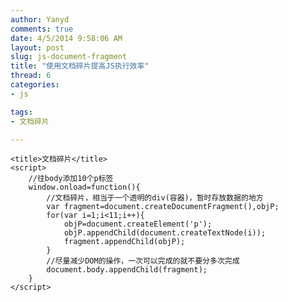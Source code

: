 ```yaml
---
author: Yanyd
comments: true
date: 4/5/2014 9:58:06 AM  
layout: post
slug: js-document-fragment
title: "使用文档碎片提高JS执行效率"
thread: 6
categories:
- js

tags:
- 文档碎片

---
```


	<title>文档碎片</title>
	<script>
		//往body添加10个p标签
		window.onload=function(){
			//文档碎片，相当于一个透明的div(容器)，暂时存放数据的地方
			var fragment=document.createDocumentFragment(),objP;
			for(var i=1;i<11;i++){
				objP=document.createElement('p');
				objP.appendChild(document.createTextNode(i));
				fragment.appendChild(objP);
			}
			//尽量减少DOM的操作，一次可以完成的就不要分多次完成
			document.body.appendChild(fragment);	
		}
	</script>